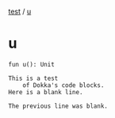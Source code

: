 [test](index.md) / [u](./u.md)

# u

`fun u(): Unit`

```
This is a test
    of Dokka's code blocks.
Here is a blank line.

The previous line was blank.
```

